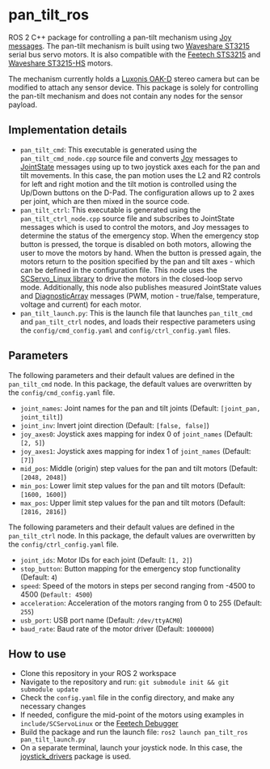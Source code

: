 # pan_tilt_ros
ROS 2 C++ package for controlling a pan-tilt mechanism using [Joy messages](https://docs.ros.org/en/melodic/api/sensor_msgs/html/msg/Joy.html). The pan-tilt mechanism is built using two [Waveshare ST3215](https://www.waveshare.com/wiki/ST3215_Servo) serial bus servo motors. It is also compatible with the [Feetech STS3215](https://www.feetechrc.com/en/2020-05-13_56655.html) and [Waveshare ST3215-HS](https://www.waveshare.com/st3215-hs-servo-motor.htm) motors. 

The mechanism currently holds a [Luxonis OAK-D](https://shop.luxonis.com/products/oak-d) stereo camera but can be modified to attach any sensor device. This package is solely for controlling the pan-tilt mechanism and does not contain any nodes for the sensor payload. 

## Implementation details

* ```pan_tilt_cmd```: This executable is generated using the ```pan_tilt_cmd_node.cpp``` source file and converts [Joy](https://docs.ros.org/en/melodic/api/sensor_msgs/html/msg/Joy.html) messages to [JointState](https://docs.ros.org/en/noetic/api/sensor_msgs/html/msg/JointState.html) messages using up to two joystick axes each for the pan and tilt movements. In this case, the pan motion uses the L2 and R2 controls for left and right motion and the tilt motion is controlled using the Up/Down buttons on the D-Pad. The configuration allows up to 2 axes per joint, which are then mixed in the source code. 
* ```pan_tilt_ctrl```: This executable is generated using the ```pan_tilt_ctrl_node.cpp``` source file and subscribes to JointState messages which is used to control the motors, and Joy messages to determine the status of the emergency stop. When the emergency stop button is pressed, the torque is disabled on both motors, allowing the user to move the motors by hand. When the button is pressed again, the motors return to the position specified by the pan and tilt axes - which can be defined in the configuration file. This node uses the [SCServo_Linux library](https://github.com/adityakamath/SCServo_Linux) to drive the motors in the closed-loop servo mode. Additionally, this node also publishes measured JointState values and [DiagnosticArray](https://docs.ros2.org/foxy/api/diagnostic_msgs/msg/DiagnosticArray.html) messages (PWM, motion - true/false, temperature, voltage and current) for each motor.
* ```pan_tilt_launch.py```: This is the launch file that launches ```pan_tilt_cmd``` and ```pan_tilt_ctrl``` nodes, and loads their respective parameters using the ```config/cmd_config.yaml``` and ```config/ctrl_config.yaml``` files.

## Parameters
The following parameters and their default values are defined in the ```pan_tilt_cmd``` node. In this package, the default values are overwritten by the ```config/cmd_config.yaml``` file.

* ```joint_names```: Joint names for the pan and tilt joints (Default: ```[joint_pan, joint_tilt]```)
* ```joint_inv```: Invert joint direction (Default: ```[false, false]```)
* ```joy_axes0```: Joystick axes mapping for index 0 of ```joint_names``` (Default: ```[2, 5]```)
* ```joy_axes1```: Joystick axes mapping for index 1 of ```joint_names``` (Default: ```[7]```)
* ```mid_pos```: Middle (origin) step values for the pan and tilt motors (Default: ```[2048, 2048]```)
* ```min_pos```: Lower limit step values for the pan and tilt motors (Default: ```[1600, 1600]```)
* ```max_pos```: Upper limit step values for the pan and tilt motors (Default: ```[2816, 2816]```)

The following parameters and their default values are defined in the ```pan_tilt_ctrl``` node. In this package, the default values are overwritten by the ```config/ctrl_config.yaml``` file.

* ```joint_ids```: Motor IDs for each joint (Default: ```[1, 2]```)
* ```stop_button```: Button mapping for the emergency stop functionality (Default: ```4```)
* ```speed```: Speed of the motors in steps per second ranging from -4500 to 4500 (```Default: 4500```)
* ```acceleration```: Acceleration of the motors ranging from 0 to 255 (Default: ```255```)
* ```usb_port```: USB port name (Default: ```/dev/ttyACM0```)
* ```baud_rate```: Baud rate of the motor driver (Default: ```1000000```)


## How to use

* Clone this repository in your ROS 2 workspace
* Navigate to the repository and run: ```git submodule init && git submodule update```
* Check the ```config.yaml``` file in the config directory, and make any necessary changes
* If needed, configure the mid-point of the motors using examples in ```include/SCServoLinux``` or the [Feetech Debugger](https://www.feetechrc.com/Data/feetechrc/upload/file/20201127/start%20%20tutorial201015.pdf)
* Build the package and run the launch file: ```ros2 launch pan_tilt_ros pan_tilt_launch.py```
* On a separate terminal, launch your joystick node. In this case, the [joystick_drivers](https://github.com/adityakamath/joystick_drivers) package is used.

